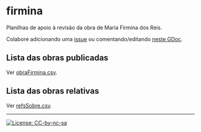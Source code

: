# firmina
Planilhas de apoio à revisão da obra de Maria Firmina dos Reis.

Colabore  adicionando uma  [issue](https://github.com/ppKrauss/firmina/issues)  ou comentando/editando [neste GDoc](https://docs.google.com/spreadsheets/d/1imicZdL7OMqcCgBWwmbySlM_o1OdnxfD71sIFmoIOxY/).

## Lista das obras publicadas
Ver [obraFirmina.csv](data/obraFirmina.csv).

## Lista das obras relativas
Ver [refsSobre.csv](data/refsSobre.csv).

-----

[![License: CC-by-nc-sa](http://fofle.claroline-connect.net/file/resource/media/1764)](https://creativecommons.org/licenses/by-nc-sa/3.0/br/)


